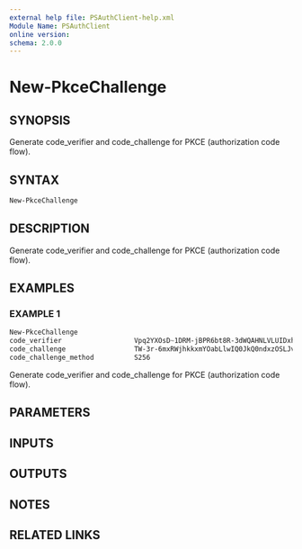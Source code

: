 ```yaml
---
external help file: PSAuthClient-help.xml
Module Name: PSAuthClient
online version:
schema: 2.0.0
---
```


# New-PkceChallenge

## SYNOPSIS
Generate code_verifier and code_challenge for PKCE (authorization code flow).

## SYNTAX

```powershell
New-PkceChallenge
```

## DESCRIPTION
Generate code_verifier and code_challenge for PKCE (authorization code flow).

## EXAMPLES

### EXAMPLE 1
```powershell
New-PkceChallenge
code_verifier                  Vpq2YXOsD~1DRM-jBPR6bt8R-3dWQAHNLVLUIDxh7SkWpOT3A0grpenqKne5rAHcVKsTi-ya8-lGBxJ0NS7zavdcFbfdN0yFQ5kYOFbWBh3
code_challenge                 TW-3r-6mxRWjhkkxmYOabLlwIQ0JkQ0ndxzOSLJvCoU
code_challenge_method          S256
```

Generate code_verifier and code_challenge for PKCE (authorization code flow).

## PARAMETERS

## INPUTS

## OUTPUTS

## NOTES

## RELATED LINKS
